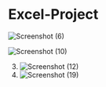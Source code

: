 # Excel-Project

  ![Screenshot (6)](https://user-images.githubusercontent.com/103982094/211383844-721613df-aa78-4d4d-8b06-01e397fd8d80.png)
  
  ![Screenshot (10)](https://user-images.githubusercontent.com/103982094/211383924-f97becd2-7048-484f-8b1e-d12cb37c6885.png)
  
3.  ![Screenshot (12)](https://user-images.githubusercontent.com/103982094/211383947-cd8a6f71-6738-4192-b70d-ca906152c86e.png)
4.  ![Screenshot (19)](https://user-images.githubusercontent.com/103982094/211383972-4cbdd92e-6ff2-49d4-ac56-2f2d557719d3.png)
